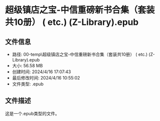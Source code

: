 ﻿# 超级镇店之宝-中信重磅新书合集（套装共10册） ( etc.) (Z-Library).epub

## 文件信息
- 路径: 00-temp\超级镇店之宝-中信重磅新书合集（套装共10册） ( etc.) (Z-Library).epub
- 大小: 56.58 MB
- 创建时间: 2024/4/16 17:07:43
- 最后修改时间: 2024/4/16 10:55:02
- 文件类型: .epub

## 文件描述
这是一个.epub类型的文件。

